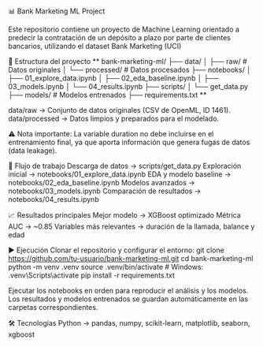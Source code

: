 📊 Bank Marketing ML Project

Este repositorio contiene un proyecto de Machine Learning orientado a predecir la contratación de un depósito a plazo por parte de clientes bancarios, utilizando el dataset Bank Marketing (UCI)

🚀 Estructura del proyecto
**
bank-marketing-ml/
├── data/
│   ├── raw/         # Datos originales
│   └── processed/   # Datos procesados
├── notebooks/
│   ├── 01_explore_data.ipynb
│   ├── 02_eda_baseline.ipynb
│   ├── 03_models.ipynb
│   └── 04_results.ipynb
├── scripts/
│   └── get_data.py
├── models/          # Modelos entrenados
├── requirements.txt
**

data/raw → Conjunto de datos originales (CSV de OpenML, ID 1461).
data/processed → Datos limpios y preparados para el modelado.

⚠️ Nota importante:
La variable duration no debe incluirse en el entrenamiento final, ya que aporta información que genera fugas de datos (data leakage).

🔎 Flujo de trabajo
Descarga de datos → scripts/get_data.py
Exploración inicial → notebooks/01_explore_data.ipynb
EDA y modelo baseline → notebooks/02_eda_baseline.ipynb
Modelos avanzados → notebooks/03_models.ipynb
Comparación de resultados → notebooks/04_results.ipynb

📈 Resultados principales
Mejor modelo → XGBoost optimizado
Métrica AUC → ~0.85
Variables más relevantes → duración de la llamada, balance y edad

▶️ Ejecución
Clonar el repositorio y configurar el entorno:
git clone https://github.com/tu-usuario/bank-marketing-ml.git
cd bank-marketing-ml
python -m venv .venv
source .venv/bin/activate   # Windows: .venv\Scripts\activate
pip install -r requirements.txt

Ejecutar los notebooks en orden para reproducir el análisis y los modelos.
Los resultados y modelos entrenados se guardan automáticamente en las carpetas correspondientes.

🛠️ Tecnologías
Python → pandas, numpy, scikit-learn, matplotlib, seaborn, xgboost


